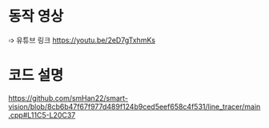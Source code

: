 # 동작 영상

➩ 유튜브 링크
https://youtu.be/2eD7gTxhmKs

# 코드 설명

https://github.com/smHan22/smart-vision/blob/8cb6b47f67f977d489f124b9ced5eef658c4f531/line_tracer/main.cpp#L11C5-L20C37
